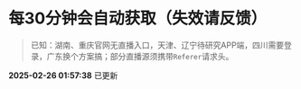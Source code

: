 # 每30分钟会自动获取（失效请反馈）
> 已知：湖南、重庆官网无直播入口，天津、辽宁待研究APP端，四川需要登录，广东换个方案搞；部分直播源须携带`Referer`请求头。

**2025-02-26 01:57:38** 已更新